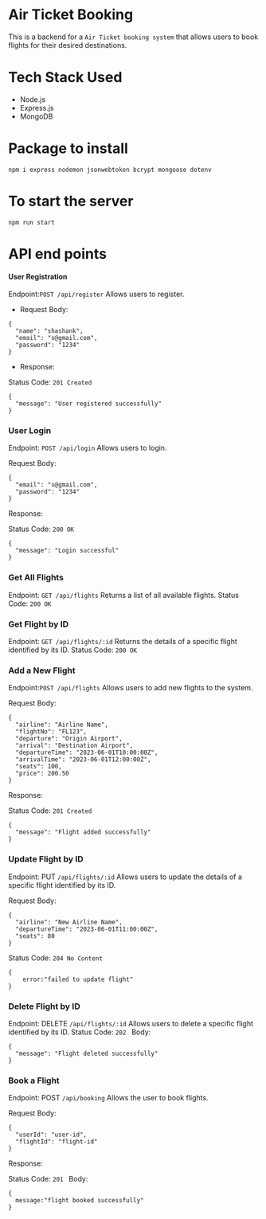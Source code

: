 # Air Ticket Booking

This is a backend for a `Air Ticket booking system` that allows users to book flights for their desired destinations.

# Tech Stack Used

- Node.js
- Express.js
- MongoDB

# Package to install

```
npm i express nodemon jsonwebtoken bcrypt mongoose dotenv
```

# To start the server

```
npm run start
```

# API end points

#### User Registration
Endpoint:`POST /api/register` Allows users to register.

- Request Body:

```
{
  "name": "shashank",
  "email": "s@gmail.com",
  "password": "1234"
}
```
- Response:

Status Code: `201 Created`
```
{
  "message": "User registered successfully"
}
```
### User Login
Endpoint: `POST /api/login` Allows users to login.

Request Body:
```
{
  "email": "s@gmail.com",
  "password": "1234"
}
```
Response:

Status Code: `200 OK`
```
{
  "message": "Login successful"
}
```
### Get All Flights
Endpoint: `GET /api/flights` Returns a list of all available flights.
Status Code: `200 OK`

### Get Flight by ID
Endpoint: `GET /api/flights/:id` Returns the details of a specific flight identified by its ID.
Status Code: `200 OK`

### Add a New Flight
Endpoint:`POST /api/flights` Allows users to add new flights to the system.

Request Body:
```
{
  "airline": "Airline Name",
  "flightNo": "FL123",
  "departure": "Origin Airport",
  "arrival": "Destination Airport",
  "departureTime": "2023-06-01T10:00:00Z",
  "arrivalTime": "2023-06-01T12:00:00Z",
  "seats": 100,
  "price": 200.50
}
```
Response:

Status Code: `201 Created`
```
{
  "message": "Flight added successfully"
}
```
### Update Flight by ID
Endpoint: PUT `/api/flights/:id` Allows users to update the details of a specific flight identified by its ID.

Request Body:

```
{
  "airline": "New Airline Name",
  "departureTime": "2023-06-01T11:00:00Z",
  "seats": 80
}
```
Status Code: `204 No Content`
```
{
    error:"failed to update flight"
}
```
### Delete Flight by ID
Endpoint: DELETE `/api/flights/:id` Allows users to delete a specific flight identified by its ID.
Status Code: `202 `
Body:
```
{
  "message": "Flight deleted successfully"
}
```
### Book a Flight
Endpoint: POST `/api/booking`  Allows the user to book flights.

Request Body:
```
{
  "userId": "user-id",
  "flightId": "flight-id"
}
```
Response:

Status Code: `201 `
Body:
```
{
  message:"flight booked successfully"
}
```

